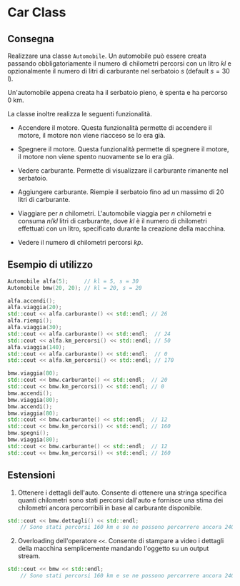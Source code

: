 # Car Class

## Consegna

Realizzare una classe `Automobile`. Un automobile può essere creata
passando obbligatoriamente il numero di chilometri percorsi con un
litro $kl$ e opzionalmente il numero di litri di carburante nel
serbatoio $s$ (default $s = 30$ l).

Un'automobile appena creata ha il serbatoio pieno, è spenta e ha
percorso 0 km.

La classe inoltre realizza le seguenti funzionalità.

- Accendere il motore. Questa funzionalità permette di accendere il
  motore, il motore non viene riacceso se lo era già.

- Spegnere il motore. Questa funzionalità permette di spegnere il
  motore, il motore non viene spento nuovamente se lo era già.

- Vedere carburante. Permette di visualizzare il carburante rimanente
  nel serbatoio.

- Aggiungere carburante. Riempie il serbatoio fino ad un massimo di 20
  litri di carburante.

- Viaggiare per _n_ chilometri. L'automobile viaggia per _n_
  chilometri e consuma $n / kl$ litri di carburante, dove $kl$ è il
  numero di chilometri effettuati con un litro, specificato durante la
  creazione della macchina.

- Vedere il numero di chilometri percorsi $kp$.

## Esempio di utilizzo

```cpp
Automobile alfa(5);     // kl = 5, s = 30
Automobile bmw(20, 20); // kl = 20, s = 20

alfa.accendi();
alfa.viaggia(20);
std::cout << alfa.carburante() << std::endl; // 26
alfa.riempi();
alfa.viaggia(30);
std::cout << alfa.carburante() << std::endl;  // 24
std::cout << alfa.km_percorsi() << std::endl; // 50
alfa.viaggia(140);
std::cout << alfa.carburante() << std::endl;  // 0
std::cout << alfa.km_percorsi() << std::endl; // 170

bmw.viaggia(80);
std::cout << bmw.carburante() << std::endl;  // 20
std::cout << bmw.km_percorsi() << std::endl; // 0
bmw.accendi();
bmw.viaggia(80);
bmw.accendi();
bmw.viaggia(80);
std::cout << bmw.carburante() << std::endl;  // 12
std::cout << bmw.km_percorsi() << std::endl; // 160
bmw.spegni();
bmw.viaggia(80);
std::cout << bmw.carburante() << std::endl;  // 12
std::cout << bmw.km_percorsi() << std::endl; // 160
```

## Estensioni

1. Ottenere i dettagli dell'auto. Consente di ottenere una stringa
   specifica quanti chilometri sono stati percorsi dall'auto e
   fornisce una stima dei chilometri ancora percorribili in base al
   carburante disponibile.

```cpp
std::cout << bmw.dettagli() << std::endl;
    // Sono stati percorsi 160 km e se ne possono percorrere ancora 240.
```

2. Overloading dell'operatore `<<`. Consente di stampare a video i
   dettagli della macchina semplicemente mandando l'oggetto su un
   output stream.

```cpp
std::cout << bmw << std::endl;
    // Sono stati percorsi 160 km e se ne possono percorrere ancora 240.
```
